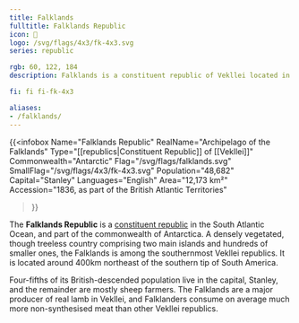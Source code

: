 ```yaml
---
title: Falklands
fulltitle: Falklands Republic
icon: 🦀
logo: /svg/flags/4x3/fk-4x3.svg
series: republic

rgb: 60, 122, 184
description: Falklands is a constituent republic of Vekllei located in the South Atlantic Ocean.

fi: fi fi-fk-4x3

aliases:
- /falklands/
---
```

{{<infobox
	 Name="Falklands Republic"
	 RealName="Archipelago of the Falklands"
	 Type="[[republics|Constituent Republic]] of [[Vekllei]]"
	 Commonwealth="Antarctic"
	 Flag="/svg/flags/falklands.svg"
	 SmallFlag="/svg/flags/4x3/fk-4x3.svg"
	 Population="48,682"
	 Capital="Stanley"
	 Languages="English"
	 Area="12,173 km²"
	 Accession="1836, as part of the British Atlantic Territories"
 >}}

The <span class="fi fi-fk-4x3"></span> **Falklands Republic** is a [constituent republic](/republics/) in the South Atlantic Ocean, and part of the commonwealth of Antarctica. A densely vegetated, though treeless country comprising two main islands and hundreds of smaller ones, the Falklands is among the southernmost Vekllei republics. It is located around 400km northeast of the southern tip of South America.

Four-fifths of its British-descended population live in the capital, Stanley, and the remainder are mostly sheep farmers. The Falklands are a major producer of real lamb in Vekllei, and Falklanders consume on average much more non-synthesised meat than other Vekllei republics.